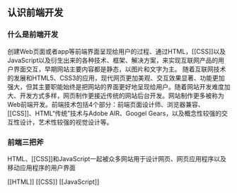 ## 认识前端开发
### 什么是前端开发
创建Web页面或者app等前端界面呈现给用户的过程、通过HTML，[[CSS]]以及JavaScript以及衍生出来的各种技术、框架、解决方案，来实现互联网产品的用户界面交互，早期网站主要内容都是静态，以图片和文字为主。
随着互联网技术的发展和HTML5、CSS3的应用，现代网页更加美观、交互效果显著、功能更加强大，但其主要职能始终是把网站的界面更好地呈现给用户。随着网站开发难度加大、开发方式多样，网页制作更接近传统的网站后台开发。网站制作更多被称为Web前端开发。前端技术包括4个部分：前端页面设计师、浏览器兼容、[[CSS]]、HTML“传统”技术与Adobe AIR、Googel Gears，以及概念性较强的交互性设计，艺术性较强的视觉设计等。
### 前端三把斧
HTML、[[CSS]]和JavaScript一起被众多网站用于设计网页、网页应用程序以及移动应用程序的用户界面

[[HTML]]
[[CSS]]
[[JavaScript]]